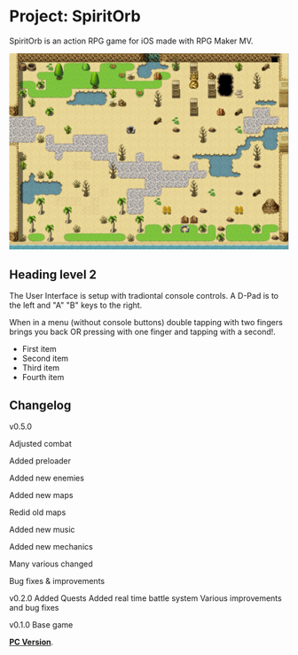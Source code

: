 <h1>Project: SpiritOrb</h1>	


<p>SpiritOrb is an action RPG game for iOS made with RPG Maker MV.</p>



![Launch image of game](/launch_image.png)




<h2>Heading level 2</h2>
<p>The User Interface is setup with tradiontal console controls. A D-Pad is to the left and "A" "B" keys to the right.</p>
<p>When in a menu (without console buttons) double tapping with two fingers brings you back OR pressing with one finger and tapping with a second!.</p>

<ul>
<li>First item</li>
<li>Second item</li>
<li>Third item</li>
<li>Fourth item</li>
</ul>

<h2>Changelog</h2>

<p>v0.5.0

Adjusted combat

Added preloader

Added new enemies

Added new maps

Redid old maps

Added new music

Added new mechanics

Many various changed

Bug fixes & improvements

v0.2.0
Added Quests
Added real time battle system
Various improvements and bug fixes

v0.1.0
Base game</p>


**[PC Version](https://gamejolt.com/games/projectspiritorb/202215)**.
